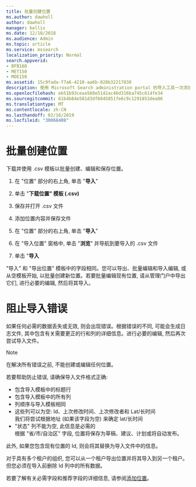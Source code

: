 ```yaml
---
title: 批量创建位置
ms.author: dawholl
author: dawholl
manager: kellis
ms.date: 12/18/2018
ms.audience: Admin
ms.topic: article
ms.service: mssearch
localization_priority: Normal
search.appverid:
- BFB160
- MET150
- MOE150
ms.assetid: 15c9fada-f7a6-4210-aa6b-028b32217830
description: 使用 Microsoft Search administration portal 的导入工具一次添加多个位置
ms.openlocfilehash: eb51b93ceaa560e5142ac46d316ba745c614fe34
ms.sourcegitcommit: 61b4b84e581d3df6045851fe6c9c1291853dea06
ms.translationtype: MT
ms.contentlocale: zh-CN
ms.lasthandoff: 02/16/2019
ms.locfileid: "30068408"
---
```

# <a name="bulk-create-locations"></a>批量创建位置

下载并使用 .csv 模板以批量创建、编辑和保存位置。 
  
1. 在 "位置" 部分的右上角, 单击 "**导入**"
    
2. 单击 "**下载位置" 模板 (.csv)**
    
3. 保存并打开 .csv 文件
    
4. 添加位置内容并保存文件
    
5. 在 "位置" 部分的右上角, 单击 "**导入**"
    
6. 在 "导入位置" 窗格中, 单击 "**浏览**" 并导航到要导入的 .csv 文件 
    
7. 单击 "**导入**

"导入" 和 "导出位置" 模板中的字段相同。您可以导出、批量编辑和导入编辑, 或从空模板开始, 以批量创建新位置。若要批量编辑现有位置, 请从管理门户中导出它们, 进行必要的编辑, 然后将其导入。

# <a name="prevent-import-errors"></a>阻止导入错误  
如果任何必需的数据丢失或无效, 则会出现错误。根据错误的不同, 可能会生成日志文件, 其中包含有关需要更正的行和列的详细信息。进行必要的编辑, 然后再次尝试导入文件。
  
> [!NOTE]
> 在解决所有错误之前, 不能创建或编辑任何位置。 

若要帮助防止错误, 请确保导入文件格式正确:
- 包含导入模板中的标题行
- 包含导入模板中的所有列
- 列顺序与导入模板相同
- 这些列可以为空: Id、上次修改时间、上次修改者和 Lat/长时间  
我们将尝试根据地址 (如果该字段为空) 来确定 lat/长时间
- "状态" 列不能为空, 此信息是必需的  
根据 "省/市/自治区" 字段, 位置将保存为草稿、建议、计划或将自动发布。

此外, 如果您包含现有位置的 Id, 则会将其替换为导入文件中的信息。

对于具有多个租户的组织, 您可以从一个租户导出位置并将其导入到另一个租户。但您必须在导入前删除 Id 列中的所有数据。
  
若要了解有关必需字段和推荐字段的详细信息, 请参阅[添加位置](add-a-location.md)。

  

